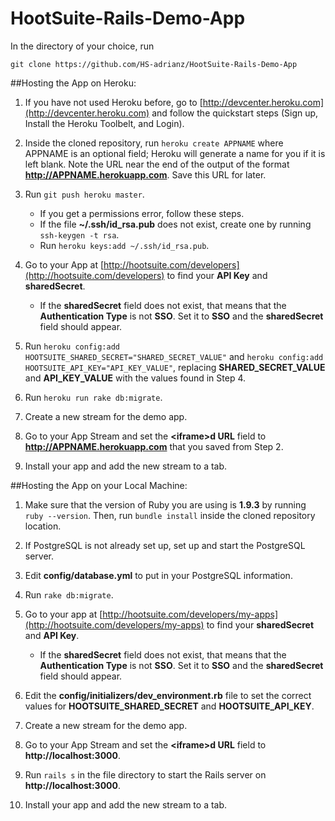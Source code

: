HootSuite-Rails-Demo-App
========================

In the directory of your choice, run

`git clone https://github.com/HS-adrianz/HootSuite-Rails-Demo-App`

##Hosting the App on Heroku:

1. If you have not used Heroku before, go to [http://devcenter.heroku.com](http://devcenter.heroku.com) and follow the quickstart steps (Sign up, Install the Heroku Toolbelt, and Login).

2. Inside the cloned repository, run `heroku create APPNAME` where APPNAME is an optional field; Heroku will generate a name for you if it is left blank. Note the URL near the end of the output of the format **http://APPNAME.herokuapp.com**. Save this URL for later.

3. Run `git push heroku master`.
    * If you get a permissions error, follow these steps.
    * If the file **~/.ssh/id_rsa.pub** does not exist, create one by running `ssh-keygen -t rsa`.
    * Run `heroku keys:add ~/.ssh/id_rsa.pub`.

4. Go to your App at [http://hootsuite.com/developers](http://hootsuite.com/developers) to find your **API Key** and **sharedSecret**.
    * If the **sharedSecret** field does not exist, that means that the **Authentication Type** is not **SSO**. Set it to **SSO** and the **sharedSecret** field should appear.

5. Run `heroku config:add HOOTSUITE_SHARED_SECRET="SHARED_SECRET_VALUE"` and `heroku config:add HOOTSUITE_API_KEY="API_KEY_VALUE"`, replacing **SHARED\_SECRET\_VALUE** and **API\_KEY\_VALUE** with the values found in Step 4.

6. Run `heroku run rake db:migrate`.

7. Create a new stream for the demo app.

8. Go to your App Stream and set the **&lt;iframe&gt;d URL** field to **http://APPNAME.herokuapp.com** that you saved from Step 2.

9. Install your app and add the new stream to a tab.

##Hosting the App on your Local Machine:

1. Make sure that the version of Ruby you are using is **1.9.3** by running `ruby --version`. Then, run `bundle install` inside the cloned repository location.

2. If PostgreSQL is not already set up, set up and start the PostgreSQL server. 

3. Edit **config/database.yml** to put in your PostgreSQL information.

4. Run `rake db:migrate`.

5. Go to your app at [http://hootsuite.com/developers/my-apps](http://hootsuite.com/developers/my-apps) to find your **sharedSecret** and **API Key**.
    * If the **sharedSecret** field does not exist, that means that the **Authentication Type** is not **SSO**. Set it to **SSO** and the **sharedSecret** field should appear.

6. Edit the **config/initializers/dev_environment.rb** file to set the correct values for **HOOTSUITE\_SHARED\_SECRET** and **HOOTSUITE\_API\_KEY**.

7. Create a new stream for the demo app.

8. Go to your App Stream and set the **&lt;iframe&gt;d URL** field to **http://localhost:3000**.

9. Run `rails s` in the file directory to start the Rails server on **http://localhost:3000**.

10. Install your app and add the new stream to a tab.
